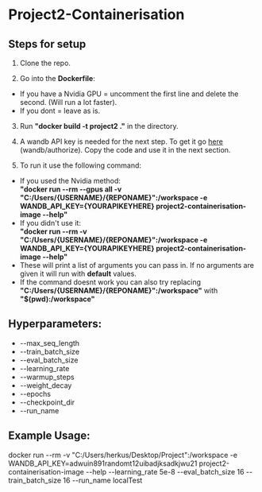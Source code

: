 # Project2-Containerisation

## **Steps for setup**
1) Clone the repo.

2) Go into the **Dockerfile**:
- If you have a Nvidia GPU = uncomment the first line and delete the second. (Will run a lot faster).
- If you dont = leave as is.

3) Run **"docker build -t project2 ."** in the directory.

4) A wandb API key is needed for the next step. To get it go [here](https://wandb.auth0.com/login?state=hKFo2SA0ZTNQVDZRczd1Zm9BbERsMGI1RVFwNC1mU0VnNl81a6FupWxvZ2luo3RpZNkgQ2d4YmhWSThsOUVLX0xHdE8wNmo1N0ZDYTNacWF1N1GjY2lk2SBWU001N1VDd1Q5d2JHU3hLdEVER1FISUtBQkhwcHpJdw&client=VSM57UCwT9wbGSxKtEDGQHIKABHppzIw&protocol=oauth2&nonce=eXZ3QUJLaTB6VDJydm5JSQ%3D%3D&redirect_uri=https://api.wandb.ai/oidc/callback&response_mode=form_post&response_type=id_token&scope=openid%20profile%20email) (wandb/authorize). Copy the code and use it in the next section.

5) To run it use the following command:
- If you used the Nvidia method: <br>**"docker run --rm --gpus all -v "C:/Users/{USERNAME}/{REPONAME}":/workspace -e WANDB_API_KEY={YOURAPIKEYHERE} project2-containerisation-image --help"**
- If you didn't use it: <br>**"docker run --rm -v "C:/Users/{USERNAME}/{REPONAME}":/workspace -e WANDB_API_KEY={YOURAPIKEYHERE} project2-containerisation-image --help"**
- These will print a list of arguments you can pass in. If no arguments are given it will run with **default** values.
- If the command doesnt work you can also try replacing **"C:/Users/{USERNAME}/{REPONAME}":/workspace"** with **"$(pwd):/workspace"**

## **Hyperparameters:**
- --max_seq_length
- --train_batch_size
- --eval_batch_size
- --learning_rate
- --warmup_steps
- --weight_decay
- --epochs
- --checkpoint_dir
- --run_name


## **Example Usage:**
docker run --rm -v "C:/Users/herkus/Desktop/Project":/workspace -e WANDB_API_KEY=adwuin891randomt12uibadjksadkjwu21 project2-containerisation-image --help --learning_rate 5e-8 --eval_batch_size 16 --train_batch_size 16 --run_name localTest
